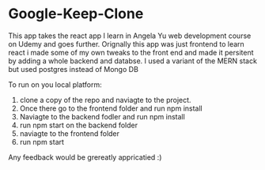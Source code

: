 # Google-Keep-Clone
This app takes the react app I learn in Angela Yu web development course on Udemy and goes further. 
Orignally this app was just frontend to learn react i made some of my own tweaks to the front end and made it persitent by adding a whole backend and databse. I used a variant of the MERN stack but used postgres instead of Mongo DB

To run on you local platform:
1) clone a copy of the repo and naviagte to the project.
2)  Once there go to the frontend folder and run npm install
3)  Naviagte to the backend fodler and run npm install
4)  run npm start on the backend folder
5)  naviagte to the frontend folder
6)  run npm start

Any feedback would be grereatly appricatied :)

